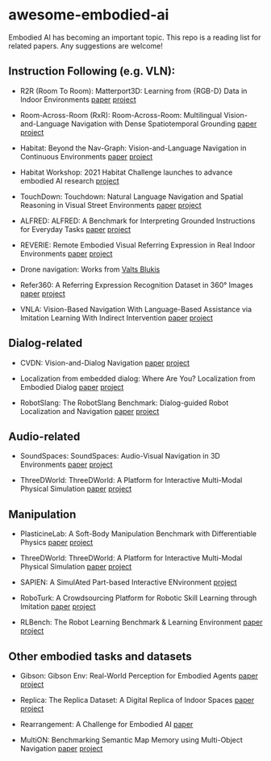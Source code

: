 # awesome-embodied-ai

Embodied AI has becoming an important topic. This repo is a reading list for related papers. Any suggestions are welcome!

## Instruction Following (e.g. VLN):

- R2R (Room To Room): Matterport3D: Learning from {RGB-D} Data in Indoor Environments [paper](https://arxiv.org/abs/1711.07280) [project](https://bringmeaspoon.org/)

- Room-Across-Room (RxR): Room-Across-Room: Multilingual Vision-and-Language Navigation with Dense Spatiotemporal Grounding [paper](https://arxiv.org/abs/2010.07954) [project](https://ai.google.com/research/rxr/)

- Habitat: Beyond the Nav-Graph: Vision-and-Language Navigation in Continuous Environments [paper](https://arxiv.org/abs/2004.02857) [project](https://jacobkrantz.github.io/vlnce/)

- Habitat Workshop: 2021 Habitat Challenge launches to advance embodied AI research [project](https://aihabitat.org/challenge/2021)

- TouchDown: Touchdown: Natural Language Navigation and Spatial Reasoning in Visual Street Environments
 [paper](https://arxiv.org/abs/1811.12354) [project](https://github.com/lil-lab/touchdown)

- ALFRED: ALFRED: A Benchmark for Interpreting Grounded Instructions for Everyday Tasks [paper](https://arxiv.org/abs/1912.01734) [project](https://askforalfred.com/)

- REVERIE: Remote Embodied Visual Referring Expression in Real Indoor Environments [paper](https://arxiv.org/abs/1904.10151) [project](https://github.com/YuankaiQi/REVERIE)

- Drone navigation: Works from [Valts Blukis](http://www.cs.cornell.edu/~valts/)

- Refer360: A Referring Expression Recognition Dataset in 360° Images [paper](https://www.aclweb.org/anthology/2020.acl-main.644.pdf) [project](https://github.com/volkancirik/refer360/)

- VNLA: Vision-Based Navigation With Language-Based Assistance via Imitation Learning With Indirect Intervention [paper](https://arxiv.org/abs/1812.04155) [project](https://github.com/debadeepta/vnla)

## Dialog-related

- CVDN: Vision-and-Dialog Navigation [paper](https://arxiv.org/abs/1907.04957) [project](https://cvdn.dev/)

- Localization from embedded dialog: Where Are You? Localization from Embodied Dialog [paper](https://arxiv.org/abs/2011.08277) [project](https://github.com/batra-mlp-lab/WAY)

- RobotSlang: The RobotSlang Benchmark: Dialog-guided Robot Localization and Navigation [paper](https://arxiv.org/abs/2010.12639) [project](https://umrobotslang.github.io/)

## Audio-related

- SoundSpaces: SoundSpaces: Audio-Visual Navigation in 3D Environments [paper](https://arxiv.org/abs/1912.11474) [project](http://vision.cs.utexas.edu/projects/audio_visual_navigation/)

- ThreeDWorld: ThreeDWorld: A Platform for Interactive Multi-Modal Physical Simulation [paper](https://arxiv.org/abs/2007.04954) [project](http://www.threedworld.org/)

## Manipulation

- PlasticineLab: A Soft-Body Manipulation Benchmark with Differentiable Physics [paper](https://openreview.net/pdf?id=xCcdBRQEDW) [project](http://plasticinelab.csail.mit.edu/) 

- ThreeDWorld: ThreeDWorld: A Platform for Interactive Multi-Modal Physical Simulation [paper](https://arxiv.org/abs/2007.04954) [project](http://www.threedworld.org/)

- SAPIEN: A SimulAted Part-based Interactive ENvironment [project](https://sapien.ucsd.edu/)

- RoboTurk: A Crowdsourcing Platform for Robotic Skill Learning through Imitation [paper](https://arxiv.org/abs/1811.02790) [project](https://roboturk.stanford.edu/)

- RLBench: The Robot Learning Benchmark & Learning Environment [paper](https://arxiv.org/abs/1909.12271) [project](https://sites.google.com/view/rlbench)

## Other embodied tasks and datasets

- Gibson: Gibson Env: Real-World Perception for Embodied Agents [paper](https://arxiv.org/abs/1808.10654) [project](http://gibsonenv.stanford.edu/)

- Replica: The Replica Dataset: A Digital Replica of Indoor Spaces [paper](https://arxiv.org/abs/1906.05797) [project](https://github.com/facebookresearch/Replica-Dataset)

- Rearrangement: A Challenge for Embodied AI [paper](https://arxiv.org/abs/2011.01975)

- MultiON: Benchmarking Semantic Map Memory using Multi-Object Navigation [paper](https://arxiv.org/abs/2012.03912) [project](https://shivanshpatel35.github.io/multi-ON/)







